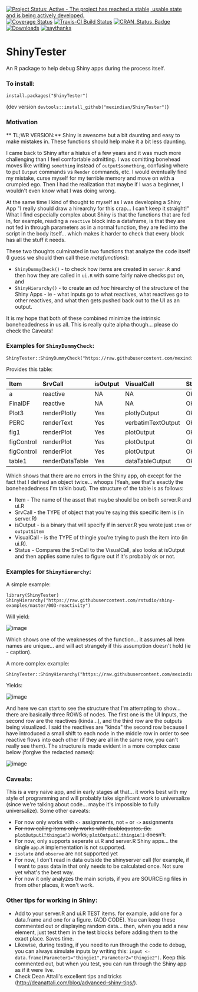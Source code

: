[![Project Status: Active - The project has reached a stable, usable state and is being actively developed.](http://www.repostatus.org/badges/latest/active.svg)](http://www.repostatus.org/#active)
[![Coverage Status](https://coveralls.io/repos/github/mexindian/ShinyTester/badge.svg?branch=master)](https://coveralls.io/github/mexindian/ShinyTester?branch=master)
[![Travis-CI Build Status](https://travis-ci.org/DataStrategist/ShinyTester.svg?branch=master)](https://travis-ci.org/DataStrategist/ShinyTester)
[![CRAN_Status_Badge](http://www.r-pkg.org/badges/version/ShinyTester)](https://cran.r-project.org/package=ShinyTester)
[![Downloads](https://cranlogs.r-pkg.org/badges/ShinyTester)](https://cran.r-project.org/package=ShinyTester) 
[![saythanks](https://img.shields.io/badge/say-thanks-ff69b4.svg)](https://saythanks.io/to/DataStrategist)


# ShinyTester
An R package to help debug Shiny apps during the process itself.

### To install:
`install.packages("ShinyTester")` 

(dev version `devtools::install_github("mexindian/ShinyTester")`)
### Motivation

** TL;WR VERSION:** Shiny is awesome but a bit daunting and easy to make mistakes in. These functions should help make it a bit less daunting.


I came back to Shiny after a hiatus of a few years and it was much more challenging than I feel comfortable admitting. I was comitting bonehead moves like writing `something` instead of `output$something`, confusing where to put `Output` commands vs `Render` commands, etc. I would eventually find my mistake, curse myself for my terrible memory and move on with a crumpled ego. Then I had the realization that maybe if I was a beginner, I wouldn't even know what I was doing wrong.

At the same time I kind of thought to myself as I was developing a Shiny App "I really should draw a hirearchy for this crap... I can't keep it straight!" What I find especially complex about Shiny is that the functions that are fed in, for example, reading a `reactive` block into a dataframe, is that they are not fed in through parameters as in a normal function, they are fed into the script in the body itself... which makes it harder to check that every block has all the stuff it needs. 

These two thoughts culminated in two functions that analyze the code itself (I guess we should then call these _metafunctions_):
 - `ShinyDummyCheck()` - to check how items are created in `server.R` and then how they are called in `ui.R` with some fairly naive checks put on, and 
 - `ShinyHierarchy()` - to create an _ad hoc_ hirearchy of the structure of the Shiny Apps - ie - what inputs go to what reactives, what reactives go to other reactives, and what then gets pushed back out to the UI as an output. 
 
It is my hope that both of these combined minimize the intrinsic boneheadedness in us all. This is really quite alpha though... please do check the Caveats!

### Examples for `ShinyDummyCheck`:

```
ShinyTester::ShinyDummyCheck("https://raw.githubusercontent.com/mexindian/ShinyServer/master/LineSelector")
```

Provides this table:

|Item       |SrvCall         |isOutput |VisualCall         |Status |
|:----------|:---------------|:--------|:------------------|:------|
|a          |reactive        |NA       |NA                 |OK     |
|FinalDF    |reactive        |NA       |NA                 |OK     |
|Plot3      |renderPlotly    |Yes      |plotlyOutput       |OK     |
|PERC       |renderText      |Yes      |verbatimTextOutput |OK     |
|fig1       |renderPlot      |Yes      |plotOutput         |OK     |
|figControl |renderPlot      |Yes      |plotOutput         |OK     |
|figControl |renderPlot      |Yes      |plotOutput         |OK     |
|table1     |renderDataTable |Yes      |dataTableOutput    |OK     |

Which shows that there are no errors in the Shiny app, oh except for the fact that I defined an object twice... whoops (Yeah, see that's exactly the boneheadedness I'm talkin bout). The structure of the table is as follows:
- Item - The name of the asset that maybe should be on both server.R and ui.R
- SrvCall - the TYPE of object that you're saying this specific item is (in server.R)
- isOutput  - is a binary that will specify if in server.R you wrote just `item` or `output$item`
- VisualCall - is the TYPE of thingie you're trying to push the item into (in ui.R). 
- Status - Compares the SrvCall to the VisualCall, also looks at isOutput and then applies some rules to figure out if it's probably ok or not. 

### Examples for `ShinyHierarchy`:

A simple example:
```
library(ShinyTester)
ShinyHierarchy("https://raw.githubusercontent.com/rstudio/shiny-examples/master/003-reactivity")
```
Will yield:

![image](https://cloud.githubusercontent.com/assets/8094091/21746544/7830f6b2-d50e-11e6-8583-c90670786adc.png)

Which shows one of the weaknesses of the function... it assumes all Item names are unique... and will act strangely if this assumption doesn't hold (ie - caption).

A more complex example:
```
ShinyTester::ShinyHierarchy("https://raw.githubusercontent.com/mexindian/ShinyServer/master/LineSelector")
```
Yields: 

![image](https://cloud.githubusercontent.com/assets/8094091/21746698/169dcdc0-d514-11e6-88ed-357d37293b65.png)

And here we can start to see the structure that I'm attempting to show... there are basically three ROWS of nodes. The first one is the UI Inputs, the second row are the reactives (kinda...), and the third row are the outputs being visualized. I said the reactives are "kinda" the second row because I have introduced a small shift to each node in the middle row in order to see reactive flows into each other (if they are all in the same row, you can't really see them). The structure is made evident in a more complex case below (forgive the redacted names):

![image](https://cloud.githubusercontent.com/assets/8094091/21746742/67a21a86-d515-11e6-96d4-5456b54a7747.png)


### Caveats:
This is a very naive app, and in early stages at that... it works best with my style of programming and will probably take significant work to universalize (since we're talking about code... maybe it's impossible to fully universalize).  Some other caveats:
 - For now only works with `<-` assignments, not `=` or `->` assignments
 - ~~For now calling items only works with doublequotes. (ie. `plotOutput("thingie")` works, `plotOutput('thingie')` doesn't.~~
 - For now, only supports seperate ui.R and server.R Shiny apps... the single `app.R` implementation is not supported.
 - `isolate` and `observe` are not supported yet
 - For now, I don't read in data outside the shinyserver call (for example, if I want to pass data in that only needs to be calculated once. Not sure yet what's the best way.
 - For now it only analyzes the main scripts, if you are SOURCEing files in from other places, it won't work.
 
 ### Other tips for working in Shiny:
 - Add to your server.R and ui.R TEST items. for example, add one for a data.frame and one for a figure. (ADD CODE). You can keep these commented out or displaying random data... then, when you add a new element, just test them in the test blocks before adding them to the exact place. Saves time.
 - Likewise, during testing, if you need to run through the code to debug, you can always simulate inputs by writing this: `input <- data.frame(Parameter1="thingie1",Parameter2="thingie2")`. Keep this commented out, but when you test, you can run through the Shiny app as if it were live.
 - Check Dean Attali's excellent tips and tricks (http://deanattali.com/blog/advanced-shiny-tips/).
